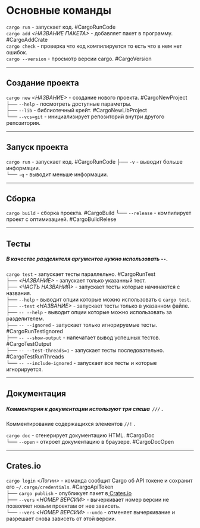 # Основные команды

`cargo run` - запускает код. #CargoRunCode  
`cargo add` _<НАЗВАНИЕ ПАКЕТА>_ - добавляет пакет в программу. #CargoAddCrate  
`cargo check` - проверка что код компилируется то есть что в нем нет ошибок.  
`cargo --version` - просмотр версии cargo. #CargoVersion  

---
## Создание проекта

`cargo new` _<НАЗВАНИЕ>_ - создание нового проекта. #CargoNewProject  
 ├── `--help` - посмотреть доступные параметры.  
 ├── `--lib` - библиотечный крейт. #CargoNewLibProject  
 └── `--vcs=git` - инициализирует репозиторий внутри другого репозитория.  

---
## Запуск проекта

`cargo run` - запускает код.  #CargoRunCode
├── `-v` - выводит больше информации.  
└── `-q` - выводит меньше информации.  

---
## Сборка

`cargo build` - сборка проекта. #CargoBuild
└── `--release` - компилирует проект с оптимизацией. #CargoBuildRelese  

---
## Тесты

#####  В качестве разделителя аргументов нужно использовать `--`.

`cargo test` - запускает тесты параллельно. #CargoRunTest  
 ├── _<НАЗВАНИЕ>_ - запускает только указанный тест.  
 ├── _<ЧАСТЬ НАЗВАНИЯ>_  - запускает тесты которые начинаются c названия.  
 ├── `--help` - выводит опции которые можно использовать с `cargo test`.  
 ├── `--test` _<НАЗВАНИЕ>_ - запускает тесты только в указанном файле.  
 ├── `-- --help` - выводит опции которые можно использовать за разделителем.  
 ├── `-- --ignored` - запускает только игнорируемые тесты. #CargoRunTestIgnored  
 ├── `-- --show-output` - напечатает вывод успешных тестов. #CargoTestOutput  
 ├── `-- --test-threads=1` - запускает тесты последовательно. #CargoTestRunThreads  
 └── `-- --include-ignored` - запускает все тесты и которые игнорируется.

--- 
## Документация
##### Комментарии к документации используют три слеша  `///` .
Комментирование содержащихся элементов  `//!` . 

`cargo doc` - сгенерирует документацию HTML. #CargoDoc  
 └── `--open` - откроет документацию в браузере. #CargoDocOpen  

---
## Crates.io

`cargo login` _<Логин>_ - команда сообщит Cargo об API токене и сохранит его `~/.cargo/credentials`. #CargoApiToken  
 ├── `cargo publish` - опубликует пакет в[ Crates.io](https://crates.io/)  
 ├── `--vers` _<НОМЕР ВЕРСИИ>_ - вычеркивает номер версии не позволяет новым проектам от нее зависеть.  
 └── `--vers` _<НОМЕР ВЕРСИИ>_ `--undo` - отменяет вычеркивание и разрешает снова зависеть от этой версии.
